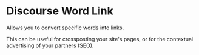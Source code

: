# Discourse Word Link
Allows you to convert specific words into links.

This can be useful for crossposting your site's pages, or for the contextual advertising of your partners (SEO).
